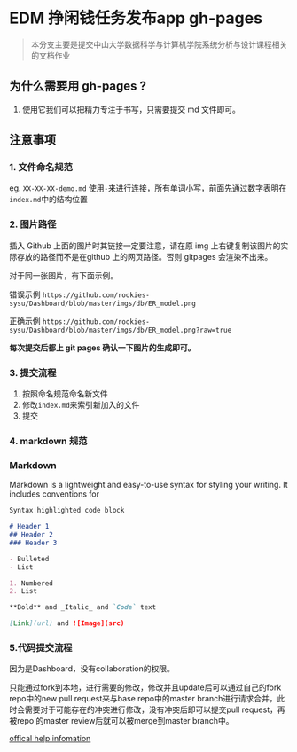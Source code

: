 # EDM 挣闲钱任务发布app gh-pages

> 本分支主要是提交中山大学数据科学与计算机学院系统分析与设计课程相关的文档作业

## 为什么需要用 gh-pages ?

1. 使用它我们可以把精力专注于书写，只需要提交 md 文件即可。



## 注意事项

### 1. 文件命名规范

eg.
`XX-XX-XX-demo.md` 使用`-`来进行连接，所有单词小写，前面先通过数字表明在`index.md`中的结构位置



### 2. 图片路径

插入 Github 上面的图片时其链接一定要注意，请在原 img 上右键复制该图片的实际存放的路径而不是在github 上的网页路径。否则 gitpages 会渲染不出来。



对于同一张图片，有下面示例。

错误示例 `https://github.com/rookies-sysu/Dashboard/blob/master/imgs/db/ER_model.png`

正确示例 `https://github.com/rookies-sysu/Dashboard/blob/master/imgs/db/ER_model.png?raw=true`

**每次提交后都上 git pages 确认一下图片的生成即可。**



### 3. 提交流程

1. 按照命名规范命名新文件
2. 修改`index.md`来索引新加入的文件
3. 提交

### 4. markdown 规范

### Markdown

Markdown is a lightweight and easy-to-use syntax for styling your writing. It includes conventions for

```markdown
Syntax highlighted code block

# Header 1
## Header 2
### Header 3

- Bulleted
- List

1. Numbered
2. List

**Bold** and _Italic_ and `Code` text

[Link](url) and ![Image](src)
```


### 5.代码提交流程

因为是Dashboard，没有collaboration的权限。

只能通过fork到本地，进行需要的修改，修改并且update后可以通过自己的fork repo中的new pull request来与base repo中的master branch进行请求合并，此时会需要对于可能存在的冲突进行修改，没有冲突后即可以提交pull request，再被repo 的master review后就可以被merge到master branch中。

[offical help infomation](https://help.github.com/en/articles/creating-a-pull-request)